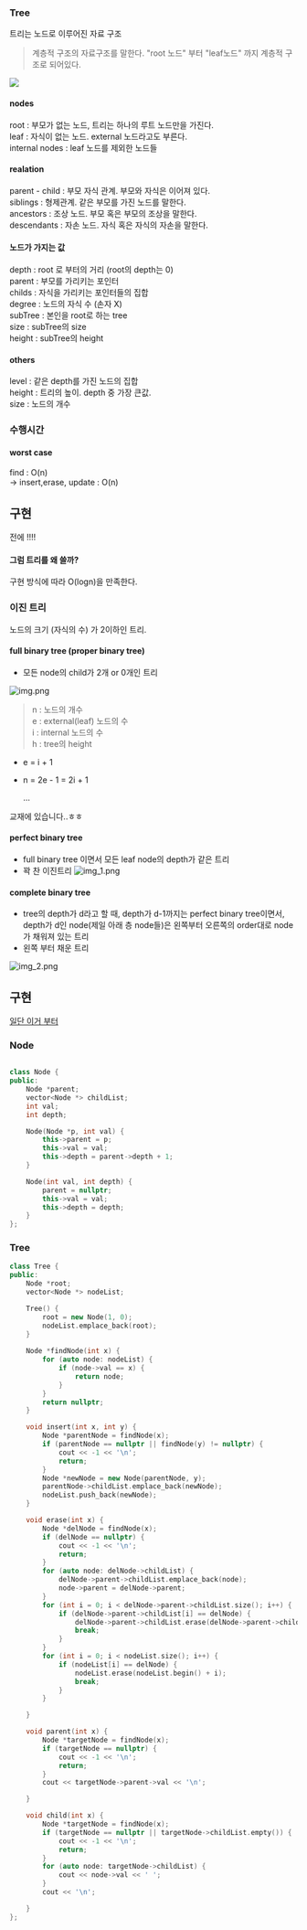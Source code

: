 ### Tree
트리는 노드로 이루어진 자료 구조
> 계층적 구조의 자료구조를 말한다. "root 노드" 부터 "leaf노드" 까지 계층적 구조로 되어있다.

![](https://velog.velcdn.com/images/genius00hwan/post/55709b4b-a360-4017-a767-8c0e143e9dae/image.png)

#### nodes 
root : 부모가 없는 노드, 트리는 하나의 루트 노드만을 가진다.
<br> leaf : 자식이 없는 노드. external 노드라고도 부른다.
<br> internal nodes : leaf 노드를 제외한 노드들

#### realation
parent - child : 부모 자식 관계. 부모와 자식은 이어져 있다.
<br> siblings : 형제관계. 같은 부모를 가진 노드를 말한다.
<br> ancestors : 조상 노드. 부모 혹은 부모의 조상을 말한다.
<br> descendants : 자손 노드. 자식 혹은 자식의 자손을 말한다.
<br> 
#### 노드가 가지는 값
depth : root 로 부터의 거리 (root의 depth는 0)
<br> parent : 부모를 가리키는 포인터
<br> childs : 자식을 가리키는 포인터들의 집합
<br> degree : 노드의 자식 수 (손자 X)
<br> subTree : 본인을 root로 하는 tree
<br> size : subTree의 size
<br> height : subTree의 height
<br>
#### others
level : 같은 depth를 가진 노드의 집합
<br> height : 트리의 높이. depth 중 가장 큰값.
<br> size : 노드의 개수

### 수행시간
#### worst case
find : O(n)
<br> -> insert,erase, update : O(n)

## 구현

전에 !!!!

#### 그럼 트리를 왜 쓸까?
구현 방식에 따라 O(logn)을 만족한다.

### 이진 트리

노드의 크기 (자식의 수) 가 2이하인 트리.

#### full binary tree (proper binary tree)
- 모든 node의 child가 2개 or 0개인 트리

![img.png](img.png)
> n : 노드의 개수
> <br>e : external(leaf) 노드의 수
> <br>i : internal 노드의 수
> <br>h : tree의 height
>
- e = i + 1
- n = 2e - 1 = 2i + 1

    ... 

교재에 있습니다..ㅎㅎ

#### perfect binary tree
- full binary tree 이면서 모든 leaf node의 depth가 같은 트리
- 꽉 찬 이진트리
![img_1.png](img_1.png)

#### complete binary tree
- tree의 depth가 d라고 할 때, depth가 d-1까지는 perfect binary tree이면서, depth가 d인 node(제일 아래 층 node들)은 왼쪽부터 오른쪽의 order대로 node가 채워져 있는 트리
- 왼쪽 부터 채운 트리 

![img_2.png](img_2.png)




## 구현


<a href = https://github.com/Landvibe-DataStructure-2024/StudyNotes/blob/main/w06/vector%EC%82%AC%EC%9A%A9%EB%B2%95.md>일단 이거 부터</a>


### Node
```cpp

class Node {
public:
    Node *parent;
    vector<Node *> childList;
    int val;
    int depth;

    Node(Node *p, int val) {
        this->parent = p;
        this->val = val;
        this->depth = parent->depth + 1;
    }

    Node(int val, int depth) {
        parent = nullptr;
        this->val = val;
        this->depth = depth;
    }
};
```
### Tree

```cpp
class Tree {
public:
    Node *root;
    vector<Node *> nodeList;

    Tree() {
        root = new Node(1, 0);
        nodeList.emplace_back(root);
    }
    
    Node *findNode(int x) {
        for (auto node: nodeList) {
            if (node->val == x) {
                return node;
            }
        }
        return nullptr;
    }

    void insert(int x, int y) {
        Node *parentNode = findNode(x);
        if (parentNode == nullptr || findNode(y) != nullptr) {
            cout << -1 << '\n';
            return;
        }
        Node *newNode = new Node(parentNode, y);
        parentNode->childList.emplace_back(newNode);
        nodeList.push_back(newNode);
    }

    void erase(int x) {
        Node *delNode = findNode(x);
        if (delNode == nullptr) {
            cout << -1 << '\n';
            return;
        }
        for (auto node: delNode->childList) {
            delNode->parent->childList.emplace_back(node);
            node->parent = delNode->parent;
        }
        for (int i = 0; i < delNode->parent->childList.size(); i++) {
            if (delNode->parent->childList[i] == delNode) {
                delNode->parent->childList.erase(delNode->parent->childList.begin() + i);
                break;
            }
        }
        for (int i = 0; i < nodeList.size(); i++) {
            if (nodeList[i] == delNode) {
                nodeList.erase(nodeList.begin() + i);
                break;
            }
        }

    }

    void parent(int x) {
        Node *targetNode = findNode(x);
        if (targetNode == nullptr) {
            cout << -1 << '\n';
            return;
        }
        cout << targetNode->parent->val << '\n';

    }

    void child(int x) {
        Node *targetNode = findNode(x);
        if (targetNode == nullptr || targetNode->childList.empty()) {
            cout << -1 << '\n';
            return;
        }
        for (auto node: targetNode->childList) {
            cout << node->val << ' ';
        }
        cout << '\n';

    }
};
```

